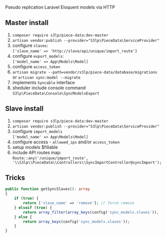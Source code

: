 Pseudo replication Laravel Eloquent models via HTTP

## Master install

1. `composer require s3lp/piece-data:dev-master`
2. `artisan vendor:publish --provider="S3lp\PieceData\ServiceProvider"`
3. configure `slaves`:  
   `['slave_name' => 'http://slave/api/unique/import_route']`
4. configure `export_models`:  
   `['model_name' => App\Models\Model]`
5. configure `access_token`
6. `artisan migrate --path=vendor/s3lp/piece-data/database/migrations` or `artisan sync:model --migrate`
7. implements `Syncable` interface
8. sheduler include console command  
   `S3lp\PieceData\Console\SyncModelsExport`

## Slave install

1. `composer require s3lp/piece-data:dev-master`
2. `artisan vendor:publish --provider="S3lp\PieceData\ServiceProvider"`
3. configure `import_models`  
   `['model_name' => App\Models\Model]`
4. configure access - `allowed_ips` and/or `access_token`
5. setup models $fillable
6. include API routes map:  
   `Route::any('/unique/import_route', '\\S3lp\\PieceData\\Controllers\\SyncImportController@syncImport');`


## Tricks

```php
public function getSyncSlaves(): array
{
    if (true) {
        return ['slave_name' => 'remove']; // force remove
    } elseif (true) {
        return array_filter(array_keys(config('sync_models.slaves')), 'callback');
    } else {
        return array_keys(config('sync_models.slaves'));
    }
}
```